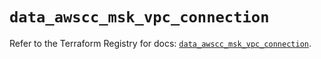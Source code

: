 # `data_awscc_msk_vpc_connection`

Refer to the Terraform Registry for docs: [`data_awscc_msk_vpc_connection`](https://registry.terraform.io/providers/hashicorp/awscc/0.70.0/docs/data-sources/msk_vpc_connection).
